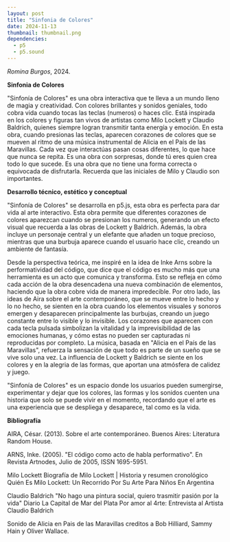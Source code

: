 ```yaml
---
layout: post
title: "Sinfonia de Colores"
date: 2024-11-13
thumbnail: thumbnail.png
dependencies:
  - p5
  - p5.sound
---
```


<div id="div-sketch">
  <script type="text/javascript" src="sketch.js"></script>
</div>

_Romina Burgos_, 2024.

**Sinfonia de Colores**

"Sinfonía de Colores" es una obra  interactiva que te lleva a un mundo lleno de magia y creatividad. Con colores brillantes y sonidos geniales, todo cobra vida cuando tocas las teclas (numeros) o haces clic. Está inspirada en los colores y figuras tan vivos de artistas como Milo Lockett y Claudio Baldrich, quienes siempre logran transmitir tanta energía y emoción. En esta obra, cuando presionas las teclas, aparecen corazones de colores que se mueven al ritmo de una música instrumental de Alicia en el País de las Maravillas. Cada vez que interactúas pasan cosas diferentes, lo que hace que nunca se repita. Es una obra con sorpresas, donde tú eres quien crea todo lo que sucede. Es una obra que  no tiene una forma correcta o equivocada de disfrutarla.
Recuerda que las iniciales de Milo y Claudio son importantes.

**Desarrollo técnico, estético y conceptual**

"Sinfonía de Colores" se desarrolla en p5.js, esta obra es perfecta para dar vida al arte interactivo. Esta obra permite que diferentes corazones de colores aparezcan cuando se presionan los numeros, generando un efecto visual que recuerda a las obras de Lockett y Baldrich. Además, la obra incluye un personaje central y un elefante que añaden un toque precioso, mientras que una burbuja aparece cuando el usuario hace clic, creando un ambiente de fantasía.

Desde la perspectiva teórica, me inspiré en la idea de Inke Arns sobre la performatividad del código, que dice que el código es mucho más que una herramienta es un acto que comunica y transforma. Esto se refleja en cómo cada acción de la obra desencadena una nueva combinación de elementos, haciendo que la obra cobre vida de manera impredecible. Por otro lado, las ideas de Aira sobre el arte contemporáneo, que se mueve entre lo hecho y lo no hecho, se sienten en la obra cuando los elementos visuales y sonoros emergen y desaparecen principalmente las burbujas, creando un juego constante entre lo visible y lo invisible.
Los corazones que aparecen con cada tecla pulsada simbolizan la vitalidad y la imprevisibilidad de las emociones humanas, y cómo estas no pueden ser capturadas ni reproducidas por completo. La música, basada en "Alicia en el País de las Maravillas", refuerza la sensación de que todo es parte de un sueño que se vive solo una vez. La influencia de Lockett y Baldrich se siente en los colores y en la alegria de las formas, que aportan una atmósfera de calidez y juego.

"Sinfonía de Colores" es un espacio donde los usuarios pueden sumergirse, experimentar y dejar que los colores, las formas y los sonidos cuenten una historia que solo se puede vivir en el momento, recordando que el arte es una experiencia que se despliega y desaparece, tal como es la vida.

**Bibliografía**

AIRA, César. (2013). Sobre el arte contemporáneo. Buenos Aires: Literatura Random House.

ARNS, Inke. (2005). "El código como acto de habla performativo". En Revista Artnodes, Julio de 2005, ISSN 1695-5951.

Milo Lockett 
Biografía de Milo Lockett | Historia y resumen cronológico
Quién Es Milo Lockett: Un Recorrido Por Su Arte Para Niños En Argentina

Claudio Baldrich
"No hago una pintura social, quiero trasmitir pasión por la vida" Diario La Capital de Mar del Plata
Por amor al 4rte: Entrevista al Artista Claudio Baldrich

Sonido de Alicia en Pais de las Maravillas creditos a Bob Hilliard, Sammy Hain y Oliver Wallace.
